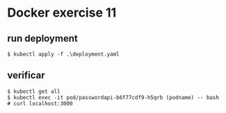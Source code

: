 # Docker exercise 11


## run deployment
```
$ kubectl apply -f .\deployment.yaml
```

## verificar
```
$ kubectl get all
$ kubectl exec -it pod/passwordapi-b6f77cdf9-h5qrb (podname) -- bash 
# curl localhost:3000
```
